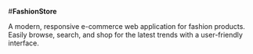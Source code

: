 #**FashionStore**

A modern, responsive e-commerce web application for fashion products.
Easily browse, search, and shop for the latest trends with a user-friendly interface.
